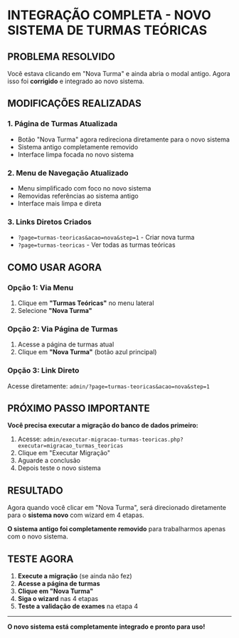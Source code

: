 # INTEGRAÇÃO COMPLETA - NOVO SISTEMA DE TURMAS TEÓRICAS

## PROBLEMA RESOLVIDO

Você estava clicando em "Nova Turma" e ainda abria o modal antigo. Agora isso foi **corrigido** e integrado ao novo sistema.

## MODIFICAÇÕES REALIZADAS

### 1. **Página de Turmas Atualizada**
- Botão "Nova Turma" agora redireciona diretamente para o novo sistema
- Sistema antigo completamente removido
- Interface limpa focada no novo sistema

### 2. **Menu de Navegação Atualizado**
- Menu simplificado com foco no novo sistema
- Removidas referências ao sistema antigo
- Interface mais limpa e direta

### 3. **Links Diretos Criados**
- `?page=turmas-teoricas&acao=nova&step=1` - Criar nova turma
- `?page=turmas-teoricas` - Ver todas as turmas teóricas

## COMO USAR AGORA

### **Opção 1: Via Menu**
1. Clique em **"Turmas Teóricas"** no menu lateral
2. Selecione **"Nova Turma"**

### **Opção 2: Via Página de Turmas**
1. Acesse a página de turmas atual
2. Clique em **"Nova Turma"** (botão azul principal)

### **Opção 3: Link Direto**
Acesse diretamente: `admin/?page=turmas-teoricas&acao=nova&step=1`

## PRÓXIMO PASSO IMPORTANTE

**Você precisa executar a migração do banco de dados primeiro:**

1. Acesse: `admin/executar-migracao-turmas-teoricas.php?executar=migracao_turmas_teoricas`
2. Clique em "Executar Migração"
3. Aguarde a conclusão
4. Depois teste o novo sistema

## RESULTADO

Agora quando você clicar em "Nova Turma", será direcionado diretamente para o **sistema novo** com wizard em 4 etapas.

**O sistema antigo foi completamente removido** para trabalharmos apenas com o novo sistema.

## TESTE AGORA

1. **Execute a migração** (se ainda não fez)
2. **Acesse a página de turmas**
3. **Clique em "Nova Turma"**
4. **Siga o wizard** nas 4 etapas
5. **Teste a validação de exames** na etapa 4

---

**O novo sistema está completamente integrado e pronto para uso!**
